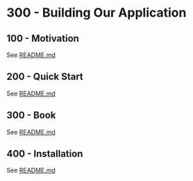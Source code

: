 # 300 - Building Our Application

## 100 - Motivation

See [README.md](./100/README.md)

## 200 - Quick Start

See [README.md](./200/README.md)

## 300 - Book

See [README.md](./300/README.md)

## 400 - Installation

See [README.md](./400/README.md)
